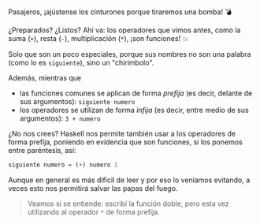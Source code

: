 Pasajeros, ¡ajústense los cinturones porque tiraremos una bomba! :bomb:

¿Preparados? ¿Listos? Ahí va: los operadores que vimos antes, como la suma (`+`), resta (`-`), multiplicación (`*`), ¡son funciones! :boom:

Solo que son un poco especiales, porque sus nombres no son una palabra (como lo es `siguiente`), sino un "chirimbolo".

Además, mientras que

  * las funciones comunes se aplican de forma _prefija_ (es decir, delante de sus argumentos): `siguiente numero`
  * los operadores se utilizan de forma _infija_ (es decir, entre medio de sus argumentos): `3 + numero`

¿No nos crees? Haskell nos permite también usar a los operadores de forma prefija, poniendo en evidencia que son funciones, si los ponemos entre paréntesis, así:

```haskell
siguiente numero = (+) numero 1
```

Aunque en general es más difícil de leer y por eso lo veníamos evitando, a veces esto nos permitirá salvar las papas del fuego.

> Veamos si se entiende: escribí la función doble, pero esta vez utilizando al operador `*` de forma prefija.

